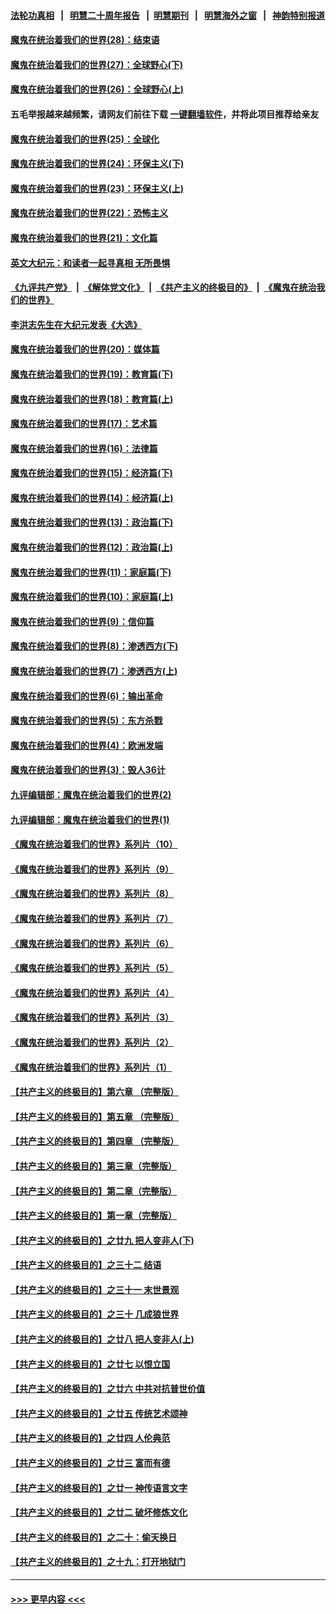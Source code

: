 #### [法轮功真相](https://github.com/gfw-breaker/truth/blob/master/README.md?t=0) &nbsp;&nbsp;|&nbsp;&nbsp; [明慧二十周年报告](https://github.com/gfw-breaker/mh-reports/blob/master/README.md?t=0) &nbsp;&nbsp;|&nbsp;&nbsp;[明慧期刊](https://github.com/gfw-breaker/mh-qikan) &nbsp;&nbsp;|&nbsp;&nbsp; [明慧海外之窗](https://github.com/gfw-breaker/mh-news/blob/master/README.md?t=0) &nbsp;&nbsp;|&nbsp;&nbsp; [神韵特别报道](https://github.com/gfw-breaker/mh-news/blob/master/shenyun.md?t=0)
#### [魔鬼在统治着我们的世界(28)：结束语](../pages/nsc422/n10936246.md?t=06091901) 
#### [魔鬼在统治着我们的世界(27)：全球野心(下)](../pages/nsc422/n10928319.md?t=06091901) 
#### [魔鬼在统治着我们的世界(26)：全球野心(上)](../pages/nsc422/n10900318.md?t=06091901) 
#### 五毛举报越来越频繁，请网友们前往下载 [一键翻墙软件](https://github.com/gfw-breaker/ssr-accounts)，并将此项目推荐给亲友
#### [魔鬼在统治着我们的世界(25)：全球化](../pages/nsc422/n10788205.md?t=06091901) 
#### [魔鬼在统治着我们的世界(24)：环保主义(下)](../pages/nsc422/n10695307.md?t=06091901) 
#### [魔鬼在统治着我们的世界(23)：环保主义(上)](../pages/nsc422/n10688613.md?t=06091901) 
#### [魔鬼在统治着我们的世界(22)：恐怖主义](../pages/nsc422/n10614727.md?t=06091901) 
#### [魔鬼在统治着我们的世界(21)：文化篇](../pages/nsc422/n10597706.md?t=06091901) 
#### [英文大纪元：和读者一起寻真相 无所畏惧](../pages/nsc422/n12542027.md?t=06091901) 
#### [《九评共产党》](https://github.com/begood0513/9ping.md/blob/master/README.md) &nbsp;|&nbsp; [《解体党文化》](../../../../jtdwh.md/blob/master/README.md)  &nbsp;|&nbsp; [《共产主义的终极目的》](../../../../gczydzjmd.md/blob/master/README.md) &nbsp;|&nbsp; [《魔鬼在统治我们的世界》](../../../../mgztzwmdsj.md/blob/master/README.md) 
#### [李洪志先生在大纪元发表《大选》](../pages/nsc422/n12534746.md?t=06091901) 
#### [魔鬼在统治着我们的世界(20)：媒体篇](../pages/nsc422/n10586579.md?t=06091901) 
#### [魔鬼在统治着我们的世界(19)：教育篇(下)](../pages/nsc422/n10564808.md?t=06091901) 
#### [魔鬼在统治着我们的世界(18)：教育篇(上)](../pages/nsc422/n10526970.md?t=06091901) 
#### [魔鬼在统治着我们的世界(17)：艺术篇](../pages/nsc422/n10499093.md?t=06091901) 
#### [魔鬼在统治着我们的世界(16)：法律篇](../pages/nsc422/n10485969.md?t=06091901) 
#### [魔鬼在统治着我们的世界(15)：经济篇(下)](../pages/nsc422/n10469975.md?t=06091901) 
#### [魔鬼在统治着我们的世界(14)：经济篇(上)](../pages/nsc422/n10457370.md?t=06091901) 
#### [魔鬼在统治着我们的世界(13)：政治篇(下)](../pages/nsc422/n10448270.md?t=06091901) 
#### [魔鬼在统治着我们的世界(12)：政治篇(上)](../pages/nsc422/n10444576.md?t=06091901) 
#### [魔鬼在统治着我们的世界(11)：家庭篇(下)](../pages/nsc422/n10440961.md?t=06091901) 
#### [魔鬼在统治着我们的世界(10)：家庭篇(上)](../pages/nsc422/n10435448.md?t=06091901) 
#### [魔鬼在统治着我们的世界(9)：信仰篇](../pages/nsc422/n10432159.md?t=06091901) 
#### [魔鬼在统治着我们的世界(8)：渗透西方(下)](../pages/nsc422/n10429603.md?t=06091901) 
#### [魔鬼在统治着我们的世界(7)：渗透西方(上)](../pages/nsc422/n10426013.md?t=06091901) 
#### [魔鬼在统治着我们的世界(6)：输出革命](../pages/nsc422/n10421536.md?t=06091901) 
#### [魔鬼在统治着我们的世界(5)：东方杀戮](../pages/nsc422/n10417707.md?t=06091901) 
#### [魔鬼在统治着我们的世界(4)：欧洲发端](../pages/nsc422/n10414890.md?t=06091901) 
#### [魔鬼在统治着我们的世界(3)：毁人36计](../pages/nsc422/n10411583.md?t=06091901) 
#### [九评编辑部：魔鬼在统治着我们的世界(2)](../pages/nsc422/n10410036.md?t=06091901) 
#### [九评编辑部：魔鬼在统治着我们的世界(1)](../pages/nsc422/n10406825.md?t=06091901) 
#### [《魔鬼在统治着我们的世界》系列片（10）](../pages/nsc422/n12292670.md?t=06091901) 
#### [《魔鬼在统治着我们的世界》系列片（9）](../pages/nsc422/n12290859.md?t=06091901) 
#### [《魔鬼在统治着我们的世界》系列片（8）](../pages/nsc422/n12287445.md?t=06091901) 
#### [《魔鬼在统治着我们的世界》系列片（7）](../pages/nsc422/n12283425.md?t=06091901) 
#### [《魔鬼在统治着我们的世界》系列片（6）](../pages/nsc422/n12282314.md?t=06091901) 
#### [《魔鬼在统治着我们的世界》系列片（5）](../pages/nsc422/n12281419.md?t=06091901) 
#### [《魔鬼在统治着我们的世界》系列片（4）](../pages/nsc422/n12274024.md?t=06091901) 
#### [《魔鬼在统治着我们的世界》系列片（3）](../pages/nsc422/n12271322.md?t=06091901) 
#### [《魔鬼在统治着我们的世界》系列片（2）](../pages/nsc422/n12269049.md?t=06091901) 
#### [《魔鬼在统治着我们的世界》系列片（1）](../pages/nsc422/n12267575.md?t=06091901) 
#### [【共产主义的终极目的】第六章 （完整版）](../pages/nsc422/n11428913.md?t=06091901) 
#### [【共产主义的终极目的】第五章 （完整版）](../pages/nsc422/n11428912.md?t=06091901) 
#### [【共产主义的终极目的】第四章 （完整版）](../pages/nsc422/n11428907.md?t=06091901) 
#### [【共产主义的终极目的】第三章（完整版）](../pages/nsc422/n11428848.md?t=06091901) 
#### [【共产主义的终极目的】第二章（完整版）](../pages/nsc422/n11428831.md?t=06091901) 
#### [【共产主义的终极目的】第一章（完整版）](../pages/nsc422/n11417651.md?t=06091901) 
#### [【共产主义的终极目的】之廿九 把人变非人(下)](../pages/nsc422/n11344140.md?t=06091901) 
#### [【共产主义的终极目的】之三十二 结语](../pages/nsc422/n11360535.md?t=06091901) 
#### [【共产主义的终极目的】之三十一 末世景观](../pages/nsc422/n11351129.md?t=06091901) 
#### [【共产主义的终极目的】之三十 几成狼世界](../pages/nsc422/n11348280.md?t=06091901) 
#### [【共产主义的终极目的】之廿八 把人变非人(上)](../pages/nsc422/n11340492.md?t=06091901) 
#### [【共产主义的终极目的】之廿七 以恨立国](../pages/nsc422/n11336944.md?t=06091901) 
#### [【共产主义的终极目的】之廿六 中共对抗普世价值](../pages/nsc422/n11324785.md?t=06091901) 
#### [【共产主义的终极目的】之廿五 传统艺术颂神](../pages/nsc422/n11296396.md?t=06091901) 
#### [【共产主义的终极目的】之廿四 人伦典范](../pages/nsc422/n11296397.md?t=06091901) 
#### [【共产主义的终极目的】之廿三 富而有德](../pages/nsc422/n11283598.md?t=06091901) 
#### [【共产主义的终极目的】之廿一 神传语言文字](../pages/nsc422/n11263265.md?t=06091901) 
#### [【共产主义的终极目的】之廿二 破坏修炼文化](../pages/nsc422/n11245728.md?t=06091901) 
#### [【共产主义的终极目的】之二十：偷天换日](../pages/nsc422/n11238846.md?t=06091901) 
#### [【共产主义的终极目的】之十九：打开地狱门](../pages/nsc422/n11206376.md?t=06091901) 

----
#### [ >>> 更早内容 <<< ](../indexes/nsc422-earlier.md)
